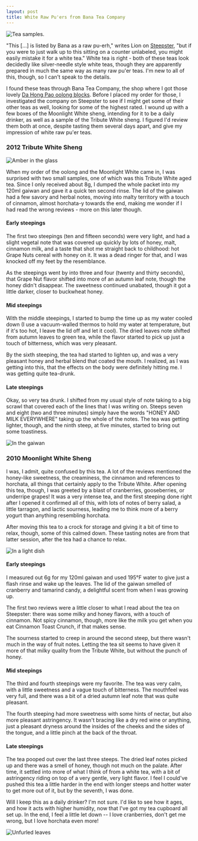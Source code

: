 ```yaml
---
layout: post
title: White Raw Pu'ers from Bana Tea Company
---
```


![Tea samples.](/assets/tasting/agedwhite-4.jpg)

"This [...] is listed by Bana as a raw pu-erh," writes Lion on [Steepster](http://steepster.com/teas/bana-tea-company/45311-moonlight-white-from-jingmai-raw-puer), "but if you were to just walk up to this sitting on a counter unlabeled, you might easily mistake it for a white tea."  White tea is right - both of these teas look decidedly like silver-needle style white teas, though they are apparently prepared in much the same way as many raw pu'er teas.  I'm new to all of this, though, so I can't speak to the details.

I found these teas through Bana Tea Company, the shop where I got those lovely [Da Hong Pao oolong blocks](/posts/tasting/2016/03/24/da-hong-pao-blocks/).  Before I placed my order for those, I investigated the company on Steepster to see if I might get some of their other teas as well, looking for some of the highest rated.  I wound up with a few boxes of the Moonlight White sheng, intending for it to be a daily drinker, as well as a sample of the Tribute White sheng.  I figured I'd review them both at once, despite tasting them several days apart, and give my impression of white raw pu'er teas.

### 2012 Tribute White Sheng

![Amber in the glass](/assets/tasting/agedwhite-5.jpg)

When my order of the oolong and the Moonlight White came in, I was surprised with two small samples, one of which was this Tribute White aged tea.  Since I only received about 8g, I dumped the whole packet into my 120ml gaiwan and gave it a quick ten second rinse.  The lid of the gaiwan had a few savory and herbal notes, moving into malty territory with a touch of cinnamon, almost horchata-y towards the end, making me wonder if I had read the wrong reviews - more on this later though.

#### Early steepings

The first two steepings (ten and fifteen seconds) were very light, and had a slight vegetal note that was covered up quickly by lots of honey, malt, cinnamon milk, and a taste that shot me straight back to childhood: hot Grape Nuts cereal with honey on it.  It was a dead ringer for that, and I was knocked off my feet by the resemblance.

As the steepings went by into three and four (twenty and thirty seconds), that Grape Nut flavor shifted into more of an autumn leaf note, though the honey didn't disappear.  The sweetness continued unabated, though it got a little darker, closer to buckwheat honey.

#### Mid steepings

With the middle steepings, I started to bump the time up as my water cooled down (I use a vacuum-walled thermos to hold my water at temperature, but if it's too hot, I leave the lid off and let it cool).  The dried leaves note shifted from autumn leaves to green tea, while the flavor started to pick up just a touch of bitterness, which was very pleasant.

By the sixth steeping, the tea had started to lighten up, and was a very pleasant honey and herbal blend that coated the mouth.  I realized, as I was getting into this, that the effects on the body were definitely hitting me.  I was getting quite tea-drunk.

#### Late steepings

Okay, so very tea drunk.  I shifted from my usual style of note taking to a big scrawl that covered each of the lines that I was writing on.  Steeps seven and eight (two and three minutes) simply have the words "HONEY AND MILK EVERYWHERE" taking up the whole of the notes.  The tea was getting lighter, though, and the ninth steep, at five minutes, started to bring out some toastiness.

![In the gaiwan](/assets/tasting/agedwhite-1.jpg)

### 2010 Moonlight White Sheng

I was, I admit, quite confused by this tea.  A lot of the reviews mentioned the honey-like sweetness, the creaminess, the cinnamon and references to horchata, all things that certainly apply to the Tribute White.  After opening this tea, though, I was greeted by a blast of cranberries, gooseberries, or underripe grapes!  It was a very intense tea, and the first steeping done right after I opened it confirmed all of this, with lots of notes of berry salad, a little tarragon, and lactic sourness, leading me to think more of a berry yogurt than anything resembling horchata.

After moving this tea to a crock for storage and giving it a bit of time to relax, though, some of this calmed down.  These tasting notes are from that latter session, after the tea had a chance to relax.

![In a light dish](/assets/tasting/agedwhite-2.jpg)

#### Early steepings

I measured out 6g for my 120ml gaiwan and used 195&deg;F water to give just a flash rinse and wake up the leaves.  The lid of the gaiwan smelled of cranberry and tamarind candy, a delightful scent from when I was growing up.

The first two reviews were a little closer to what I read about the tea on Steepster: there was some milky and honey flavors, with a touch of cinnamon.  Not spicy cinnamon, though, more like the milk you get when you eat Cinnamon Toast Crunch, if that makes sense.

The sourness started to creep in around the second steep, but there wasn't much in the way of fruit notes.  Letting the tea sit seems to have given it more of that milky quality from the Tribute White, but without the punch of honey.

#### Mid steepings

The third and fourth steepings were my favorite.  The tea was very calm, with a little sweetness and a vague touch of bitterness.  The mouthfeel was very full, and there was a bit of a dried autumn leaf note that was quite pleasant.

The fourth steeping had more sweetness with some hints of nectar, but also more pleasant astringency.  It wasn't bracing like a dry red wine or anything, just a pleasant dryness around the insides of the cheeks and the sides of the tongue, and a little pinch at the back of the throat.

#### Late steepings

The tea pooped out over the last three steeps.  The dried leaf notes picked up and there was a smell of honey, though not much on the palate.  After time, it settled into more of what I think of from a white tea, with a bit of astringency riding on top of a very gentle, very light flavor.  I feel I could've pushed this tea a little harder in the end with longer steeps and hotter water to get more out of it, but by the seventh, I was done.

Will I keep this as a daily drinker?  I'm not sure.  I'd like to see how it ages, and how it acts with higher humidity, now that I've got my tea cupboard all set up.  In the end, I feel a little let down -- I love cranberries, don't get me wrong, but I love horchata even more!

![Unfurled leaves](/assets/tasting/agedwhite-3.jpg)
